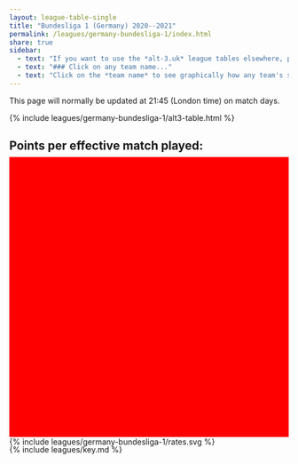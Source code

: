 ```yaml
---
layout: league-table-single
title: "Bundesliga 1 (Germany) 2020--2021"
permalink: /leagues/germany-bundesliga-1/index.html
share: true
sidebar:
  - text: "If you want to use the *alt-3.uk* league tables elsewhere, please be sure to read the [License and Disclaimer](/about/license) page first."
  - text: "### Click on any team name..."
  - text: "Click on the *team name* to see graphically how any team's schedule strength evolves through the season."
---
```


This page will normally be updated at 21:45 (London time) on match days.

{% include leagues/germany-bundesliga-1/alt3-table.html %}

<style>
.svg-wrap {
    background-color:red;
    height:0;
    padding-top:100%; /* 350px/550px */
	margin-top:-10px;
    position: relative;
}

svg {
    background-color: white;
    height: 100%;
    display:block;
    width: 100%;
    position: absolute;
    top:0;
    left:0;
}
</style>

## Points per effective match played:

<div class="svg-wrap">
{% include leagues/germany-bundesliga-1/rates.svg %}
</div>

{% include leagues/key.md %}
